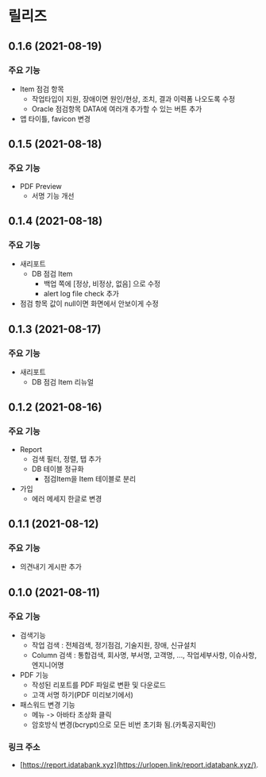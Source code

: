 # 릴리즈

## 0.1.6 (2021-08-19)
### 주요 기능
* Item 점검 항목
  - 작업타입이 지원, 장애이면 원인/현상, 조치, 결과 이력폼 나오도록 수정
  - Oracle 점검항목 DATA에 여러개 추가할 수 있는 버튼 추가
* 앱 타이틀, favicon 변경

## 0.1.5 (2021-08-18)
### 주요 기능
* PDF Preview
  - 서명 기능 개선

## 0.1.4 (2021-08-18)
### 주요 기능
* 새리포트
  - DB 점검 Item
    - 백업 쪽에 [정상, 비정상, 없음] 으로 수정
    - alert log file check 추가
* 점검 항목 값이 null이면 화면에서 안보이게 수정

## 0.1.3 (2021-08-17)
### 주요 기능
* 새리포트
  - DB 점검 Item 리뉴얼

## 0.1.2 (2021-08-16)
### 주요 기능
* Report 
  - 검색 필터, 정렬, 탭 추가  
  - DB 테이블 정규화 
    - 점검Item을 Item 테이블로 분리
* 가입
  - 에러 메세지 한글로 변경

## 0.1.1 (2021-08-12)
### 주요 기능
* 의견내기 게시판 추가

## 0.1.0 (2021-08-11)
### 주요 기능
* 검색기능
  - 작업 검색 : 전체검색, 정기점검, 기술지원, 장애, 신규설치
  - Column 검색 : 통합검색, 회사명, 부서명, 고객명, ..., 작업세부사항, 이슈사항, 엔지니어명
* PDF 기능
  - 작성된 리포트를 PDF 파일로 변환 및 다운로드
  - 고객 서명 하기(PDF 미리보기에서)
* 패스워드 변경 기능
  - 메뉴 -> 아바타 초상화 클릭  
  - 암호방식 변경(bcrypt)으로 모든 비번 초기화 됨.(카톡공지확인)  
### 링크 주소
* [https://report.idatabank.xyz](https://urlopen.link/report.idatabank.xyz/).


